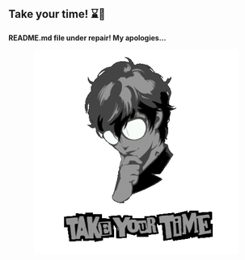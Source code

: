 ## Take your time! ⌛️🎩

**README.md file under repair! My apologies...**

<!--[![Take you time!](gif/takeyourtime.gif)](https://koi-software.github.io/website/)-->

<img src = "gif/takeyourtime.gif" alt="Take your time!" style = "display: block; margin-left: auto; margin-right:auto;">

<!--![GitHub Stats](https://github-readme-stats.vercel.app/api?username=litvinasGH&show_icons=true&count_private=true&theme=radical)
![Top Langs](https://github-readme-stats.vercel.app/api/top-langs/?username=litvinasGH&layout=pie&theme=radical)-->

